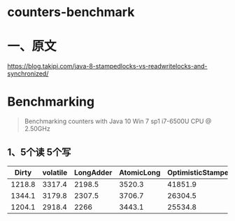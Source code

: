 counters-benchmark
==================

# 一、原文
https://blog.takipi.com/java-8-stampedlocks-vs-readwritelocks-and-synchronized/

# Benchmarking

> Benchmarking counters with Java 10
> Win 7 sp1
> i7-6500U CPU @ 2.50GHz

## 1、5个读 5个写
| Dirty | volatile |LongAdder | AtomicLong | OptimisticStamped |ReentrantReadWriteLock |StampedLock |synchronized |
| ------| ------ | ------ | ------ | ------ | ------ | ------ | ------ |
| 1218.8 |3317.4 | 2198.5 | 3520.3 | 41851.9 |54337.4 |35648.1 |7340.8 |
| 1344.1 |3179.8 | 2307.5 | 3706.7 | 26304.5 |62204.5 |52967.9 |7052.8 |
| 1204.1 | 2918.4 |2266 | 3443.1 | 25534.8 |50312.7 |36302.6 |7440.1 |